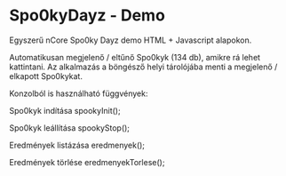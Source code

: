 # Spo0kyDayz - Demo #

Egyszerű nCore Spo0ky Dayz demo HTML + Javascript alapokon.

Automatikusan megjelenő / eltűnő Spo0kyk (134 db), amikre rá lehet kattintani.
Az alkalmazás a böngésző helyi tárolójába menti a megjelenő / elkapott Spo0kykat.

Konzolból is használható függvények:

Spo0kyk indítása 
spookyInit();

Spo0kyk leállítása 
spookyStop();

Eredmények listázása 
eredmenyek();

Eredmények törlése 
eredmenyekTorlese();
